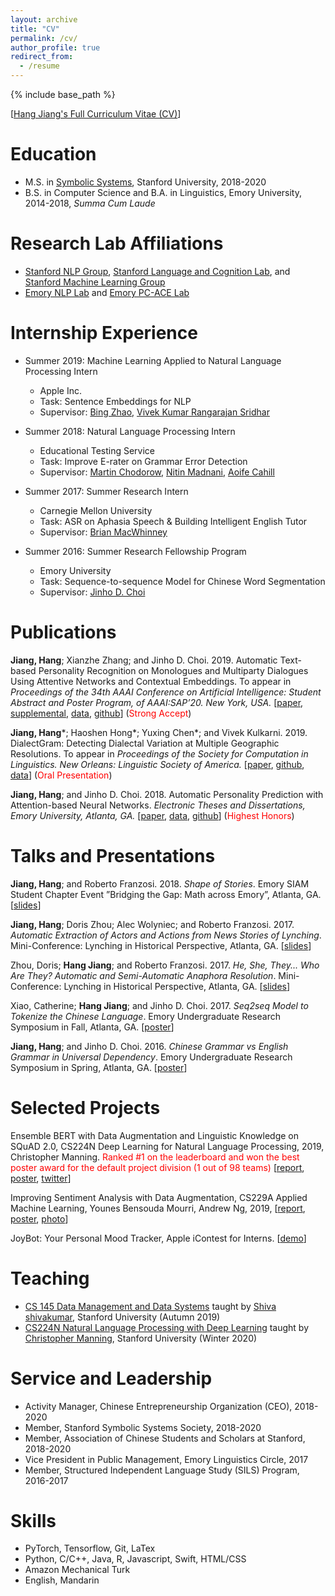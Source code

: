 ```yaml
---
layout: archive
title: "CV"
permalink: /cv/
author_profile: true
redirect_from:
  - /resume
---
```


{% include base_path %}

\[[Hang Jiang's Full Curriculum Vitae (CV)](https://hjian42.github.io/files/cv.pdf)\]

Education
======
* M.S. in [Symbolic Systems](https://symsys.stanford.edu/), Stanford University, 2018-2020
* B.S. in Computer Science and B.A. in Linguistics, Emory University, 2014-2018, *Summa Cum Laude*


Research Lab Affiliations
======
* [Stanford NLP Group](https://nlp.stanford.edu/), [Stanford Language and Cognition Lab](http://langcog.stanford.edu/), and [Stanford Machine Learning Group](https://stanfordmlgroup.github.io/)
* [Emory NLP Lab](http://nlp.cs.emory.edu/home.html) and [Emory PC-ACE Lab](https://pc-ace.com/)


Internship Experience
======
* Summer 2019: Machine Learning Applied to Natural Language Processing Intern
  * Apple Inc.
  * Task: Sentence Embeddings for NLP
  * Supervisor: [Bing Zhao](https://www.cs.cmu.edu/~bzhao/), [Vivek Kumar Rangarajan Sridhar](https://scholar.google.com/citations?user=VfezouUAAAAJ&hl=en)

* Summer 2018: Natural Language Processing Intern
  * Educational Testing Service
  * Task: Improve E-rater on Grammar Error Detection
  * Supervisor: [Martin Chodorow](https://scholar.google.com/citations?user=PuwfixYAAAAJ&hl=en), [Nitin Madnani](https://scholar.google.com/citations?hl=en&user=ow3PIFcAAAAJ), [Aoife Cahill](https://scholar.google.com/citations?hl=en&user=1a-TXfYAAAAJ)

* Summer 2017: Summer Research Intern
  * Carnegie Mellon University
  * Task: ASR on Aphasia Speech & Building Intelligent English Tutor
  * Supervisor: [Brian MacWhinney](https://scholar.google.com/citations?user=V8EhIsIAAAAJ&hl=en)

* Summer 2016: Summer Research Fellowship Program
  * Emory University
  * Task: Sequence-to-sequence Model for Chinese Word Segmentation
  * Supervisor: [Jinho D. Choi](http://www.mathcs.emory.edu/~choi/home.html)


Publications
======
**Jiang, Hang**; Xianzhe Zhang; and Jinho D. Choi. 2019. Automatic Text-based Personality Recognition on Monologues and Multiparty Dialogues Using Attentive Networks and Contextual Embeddings. To appear in *Proceedings of the 34th AAAI Conference on Artificial Intelligence: Student Abstract and Poster Program, of AAAI:SAP’20. New York, USA.* \[[paper](https://hjian42.github.io/files/AAAI_Student_Abstract_Program.pdf), [supplemental](https://hjian42.github.io/files/AAAI_supplemental.pdf), [data](https://github.com/emorynlp/personality-detection), [github](https://github.com/hjian42/automatic-personality-prediction)\] (<span style="color:red;">Strong Accept</span>)

**Jiang, Hang**\*; Haoshen Hong\*; Yuxing Chen\*; and Vivek Kulkarni. 2019. DialectGram: Detecting Dialectal Variation at Multiple Geographic Resolutions. To appear in *Proceedings of the Society for Computation in Linguistics. New Orleans: Linguistic Society of America.* \[[paper](https://hjian42.github.io/files/Dialect_Change.pdf), [github](https://github.com/yuxingch/DialectGram), [data](https://github.com/hjian42/Geo-Twitter2019)\] (<span style="color:red;">Oral Presentation</span>)

**Jiang, Hang**; and Jinho D. Choi. 2018. Automatic Personality Prediction with Attention-based Neural Networks. *Electronic Theses and Dissertations, Emory University, Atlanta, GA.* \[[paper](https://etd.library.emory.edu/concern/etds/rv042t11v?locale=en), [data](https://github.com/emorynlp/personality-detection), [github](https://github.com/hjian42/automatic-personality-prediction)\] (<span style="color:red;">Highest Honors</span>)


Talks and Presentations
======
**Jiang, Hang**; and Roberto Franzosi. 2018. *Shape of Stories*. Emory SIAM Student Chapter Event ”Bridging the Gap: Math across Emory”, Atlanta, GA. \[[slides](https://docs.google.com/presentation/d/18XrYYj4XBsax8lz2qFrfUmpyGEfzJH3KYuWf_yu2OmU/edit?usp=sharing)\]

**Jiang, Hang**; Doris Zhou; Alec Wolyniec; and Roberto Franzosi. 2017. *Automatic Extraction of Actors and Actions from News Stories of Lynching*. Mini-Conference: Lynching in Historical Perspective, Atlanta, GA. \[[slides](https://docs.google.com/presentation/d/1Bp3m0nl1kQpOX08okLLuZaeUBMtCZfacijmAENKA84w/edit?usp=sharing)\]

Zhou, Doris; **Hang Jiang**; and Roberto Franzosi. 2017. *He, She, They... Who Are They? Automatic and Semi-Automatic Anaphora Resolution*. Mini-Conference: Lynching in Historical Perspective, Atlanta, GA. \[[slides](https://docs.google.com/presentation/d/1FKq4X83y7zV3J1X9Zpesz4e6tkq2dhBcsfGVcurHZ34/edit?usp=sharing)\]

Xiao, Catherine; **Hang Jiang**; and Jinho D. Choi. 2017. *Seq2seq Model to Tokenize the Chinese Language*. Emory Undergraduate Research Symposium in Fall, Atlanta, GA. \[[poster](https://www.slideshare.net/jchoi7s/seq2seq-model-to-tokenize-the-chinese-language-89086568)\]

**Jiang, Hang**; and Jinho D. Choi. 2016. *Chinese Grammar vs English Grammar in Universal Dependency*. Emory Undergraduate Research Symposium in Spring, Atlanta, GA. \[[poster](https://www.slideshare.net/jchoi7s/chinese-grammar-vs-english-grammar-in-universal-dependency)\]


Selected Projects
======
Ensemble BERT with Data Augmentation and Linguistic Knowledge on SQuAD 2.0, CS224N Deep Learning for Natural Language Processing, 2019, Christopher Manning. <span style="color:red;">Ranked \#1 on the leaderboard and won the best poster award for the default project division (1 out of 98 teams)</span> \[[report](http://web.stanford.edu/class/cs224n/reports/default/15845024.pdf), [poster](http://web.stanford.edu/class/cs224n/posters/15845024.pdf), [twitter](https://twitter.com/chrmanning/status/1108542840861151232)\]

Improving Sentiment Analysis with Data Augmentation, CS229A Applied Machine Learning, Younes Bensouda Mourri, Andrew Ng, 2019, \[[report](https://hjian42.github.io/files/CS229A_Report.pdf), [poster](https://hjian42.github.io/files/CS229A_poster.pdf), [photo](https://hjian42.github.io/images/ng.jpeg)\]

JoyBot: Your Personal Mood Tracker, Apple iContest for Interns. \[[demo](https://hjian42.github.io/files/hackathon_2019.pdf)\]

  
Teaching
======
* [CS 145 Data Management and Data Systems](https://cs145-fa19.github.io/) taught by [Shiva shivakumar](https://www.linkedin.com/in/shiva-shivakumar-902a681b/), Stanford University (Autumn 2019)
* [CS224N Natural Language Processing with Deep Learning](http://web.stanford.edu/class/cs224n/) taught by [Christopher Manning](https://nlp.stanford.edu/~manning/), Stanford University (Winter 2020)

  
Service and Leadership
======
* Activity Manager, Chinese Entrepreneurship Organization (CEO), 2018-2020
* Member, Stanford Symbolic Systems Society, 2018-2020
* Member, Association of Chinese Students and Scholars at Stanford, 2018-2020
* Vice President in Public Management, Emory Linguistics Circle, 2017
* Member, Structured Independent Language Study (SILS) Program, 2016-2017

Skills
======
* PyTorch, Tensorflow, Git, LaTex
* Python, C/C++, Java, R, Javascript, Swift, HTML/CSS
* Amazon Mechanical Turk
* English, Mandarin
